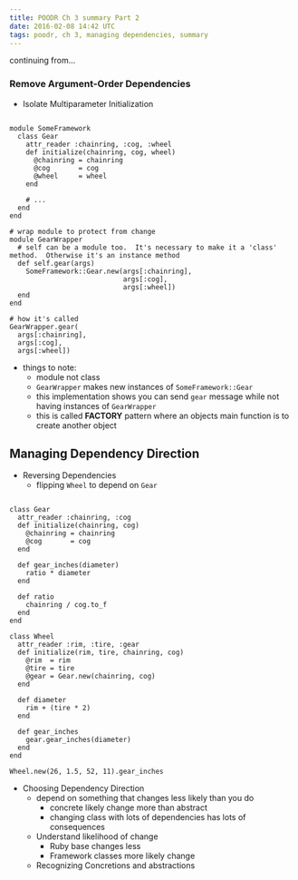 ```yaml
---
title: POODR Ch 3 summary Part 2
date: 2016-02-08 14:42 UTC
tags: poodr, ch 3, managing dependencies, summary
---
```


continuing from...

### Remove Argument-Order Dependencies

* Isolate Multiparameter Initialization

~~~

module SomeFramework
  class Gear
    attr_reader :chainring, :cog, :wheel
    def initialize(chainring, cog, wheel)
      @chainring = chainring
      @cog       = cog
      @wheel     = wheel
    end
  
    # ...
  end
end

# wrap module to protect from change
module GearWrapper
  # self can be a module too.  It's necessary to make it a 'class' method.  Otherwise it's an instance method
  def self.gear(args)
    SomeFramework::Gear.new(args[:chainring],
                            args[:cog],
                            args[:wheel])
  end
end

# how it's called
GearWrapper.gear(
  args[:chainring],
  args[:cog],
  args[:wheel])
~~~

  * things to note:
    * module not class
    * `GearWrapper` makes new instances of `SomeFramework::Gear`  
    * this implementation shows you can send `gear` message while not having instances of `GearWrapper`
    * this is called **FACTORY** pattern where an objects main function is to create another object

## Managing Dependency Direction

* Reversing Dependencies
  * flipping `Wheel` to depend on `Gear`

~~~

class Gear
  attr_reader :chainring, :cog
  def initialize(chainring, cog)
    @chainring = chainring
    @cog       = cog
  end

  def gear_inches(diameter)
    ratio * diameter
  end

  def ratio
    chainring / cog.to_f
  end
end

class Wheel
  attr_reader :rim, :tire, :gear
  def initialize(rim, tire, chainring, cog)
    @rim  = rim
    @tire = tire
    @gear = Gear.new(chainring, cog)
  end

  def diameter
    rim + (tire * 2)
  end

  def gear_inches
    gear.gear_inches(diameter)
  end
end

Wheel.new(26, 1.5, 52, 11).gear_inches
~~~

* Choosing Dependency Direction
  * depend on something that changes less likely than you do
    * concrete likely change more than abstract
    * changing class with lots of dependencies has lots of consequences
  * Understand likelihood of change
    * Ruby base changes less
    * Framework classes more likely change
  * Recognizing Concretions and abstractions

